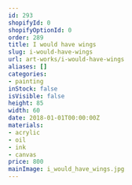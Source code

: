 ```yaml
---
id: 293
shopifyId: 0
shopifyOptionId: 0
order: 289
title: I would have wings
slug: i-would-have-wings
url: art-works/i-would-have-wings
aliases: []
categories:
- painting
inStock: false
isVisible: false
height: 85
width: 60
date: 2018-01-01T00:00:00Z
materials:
- acrylic
- oil
- ink
- canvas
price: 800
mainImage: i_would_have_wings.jpg
---
```

